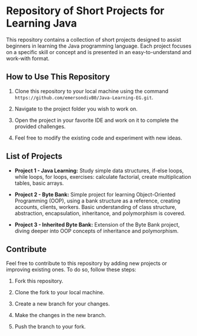 # Repository of Short Projects for Learning Java

This repository contains a collection of short projects designed to assist beginners in learning the Java programming language. Each project focuses on a specific skill or concept and is presented in an easy-to-understand and work-with format.

## How to Use This Repository

1. Clone this repository to your local machine using the command `https://github.com/emersondivB0/Java-Learning-EG.git`.

2. Navigate to the project folder you wish to work on.

3. Open the project in your favorite IDE and work on it to complete the provided challenges.

4. Feel free to modify the existing code and experiment with new ideas.

## List of Projects

- **Project 1 - Java Learning:** Study simple data structures, if-else loops, while loops, for loops, exercises: calculate factorial, create multiplication tables, basic arrays.

- **Project 2 - Byte Bank:** Simple project for learning Object-Oriented Programming (OOP), using a bank structure as a reference, creating accounts, clients, workers. Basic understanding of class structure, abstraction, encapsulation, inheritance, and polymorphism is covered.

- **Project 3 - Inherited Byte Bank:** Extension of the Byte Bank project, diving deeper into OOP concepts of inheritance and polymorphism.

## Contribute

Feel free to contribute to this repository by adding new projects or improving existing ones. To do so, follow these steps:

1. Fork this repository.

2. Clone the fork to your local machine.

3. Create a new branch for your changes.

4. Make the changes in the new branch.

5. Push the branch to your fork.

